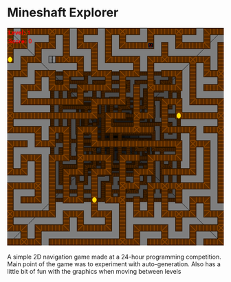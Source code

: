 # Mineshaft Explorer

![Example image](demo.png)

A simple 2D navigation game made at a 24-hour programming competition. Main point of the game was to experiment with auto-generation. Also has a little bit of fun with the graphics when moving between levels